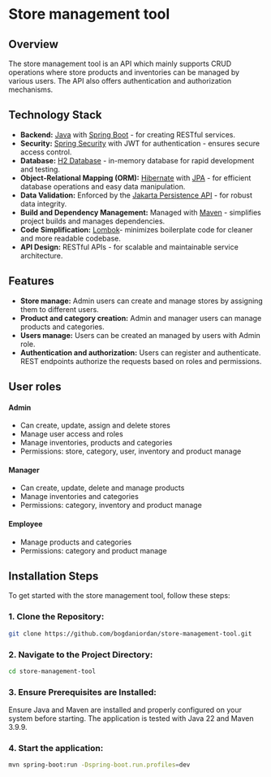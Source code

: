 # Store management tool

## Overview

The store management tool is an API which mainly supports CRUD operations where store products and inventories can be managed by various users.
The API also offers authentication and authorization mechanisms.

## Technology Stack

- **Backend:** [Java](https://www.java.com/) with [Spring Boot](https://spring.io/projects/spring-boot) - for creating
  RESTful services.
- **Security:** [Spring Security](https://spring.io/projects/spring-security) with JWT for authentication - ensures
  secure access control.
- **Database:** [H2 Database](https://www.h2database.com/) - in-memory database for rapid development and testing.
- **Object-Relational Mapping (ORM):** [Hibernate](https://hibernate.org/)
  with [JPA](https://jakarta.ee/specifications/persistence/) - for efficient database operations and easy data
  manipulation.
- **Data Validation:** Enforced by the [Jakarta Persistence API](https://jakarta.ee/specifications/persistence/) - for
  robust data integrity.
- **Build and Dependency Management:** Managed with [Maven](https://maven.apache.org/) - simplifies project builds and
  manages dependencies.
- **Code Simplification:** [Lombok](https://projectlombok.org/)- minimizes boilerplate code for cleaner and more
  readable codebase.
- **API Design:** RESTful APIs - for scalable and maintainable service architecture.

## Features

- **Store manage:** Admin users can create and manage stores by assigning them to different users.
- **Product and category creation:** Admin and manager users can manage products and categories.
- **Users manage:** Users can be created an managed by users with Admin role.
- **Authentication and authorization:** Users can register and authenticate. REST endpoints authorize the requests based on roles and permissions.

## User roles

#### Admin
- Can create, update, assign and delete stores
- Manage user access and roles
- Manage inventories, products and categories
- Permissions: store, category, user, inventory and product manage

#### Manager
- Can create, update, delete and manage products
- Manage inventories and categories
- Permissions: category, inventory and product manage

#### Employee
- Manage products and categories
- Permissions: category and product manage

## Installation Steps

To get started with the store management tool, follow these steps:

### 1. **Clone the Repository:**

```bash
git clone https://github.com/bogdaniordan/store-management-tool.git
```

### 2. Navigate to the Project Directory:

```bash
cd store-management-tool
```

### 3. Ensure Prerequisites are Installed:

Ensure Java and Maven are installed and properly configured on your system before starting.
The application is tested with Java 22 and Maven 3.9.9.

### 4. Start the application:

```bash
mvn spring-boot:run -Dspring-boot.run.profiles=dev